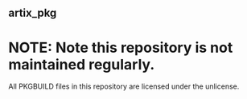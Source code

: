 ## artix_pkg
# NOTE: Note this repository is not maintained regularly.
All PKGBUILD files in this repository are licensed under the unlicense.

